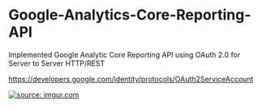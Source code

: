 # Google-Analytics-Core-Reporting-API
Implemented Google Analytic Core Reporting API using OAuth 2.0 for Server to Server HTTP/REST

https://developers.google.com/identity/protocols/OAuth2ServiceAccount

<a href="http://imgur.com/TrrYWnr"><img src="http://i.imgur.com/TrrYWnr.png" title="source: imgur.com" /></a>
